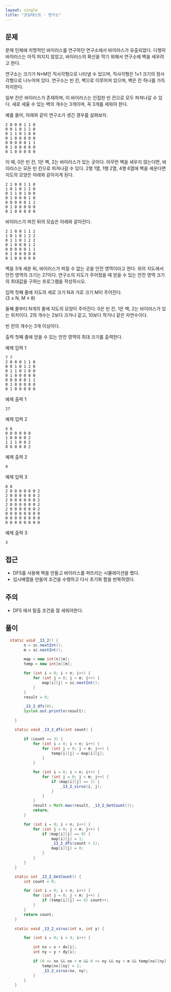 ```yaml
---
layout: single
title: "코딩테스트 - 연구소"
---
```


문제
---
문제
인체에 치명적인 바이러스를 연구하던 연구소에서 바이러스가 유출되었다. 다행히 바이러스는 아직 퍼지지 않았고, 바이러스의 확산을 막기 위해서 연구소에 벽을 세우려고 한다.

연구소는 크기가 N×M인 직사각형으로 나타낼 수 있으며, 직사각형은 1×1 크기의 정사각형으로 나누어져 있다. 연구소는 빈 칸, 벽으로 이루어져 있으며, 벽은 칸 하나를 가득 차지한다.

일부 칸은 바이러스가 존재하며, 이 바이러스는 인접한 빈 칸으로 모두 퍼져나갈 수 있다. 새로 세울 수 있는 벽의 개수는 3개이며, 꼭 3개를 세워야 한다.

예를 들어, 아래와 같이 연구소가 생긴 경우를 살펴보자.

``` 
2 0 0 0 1 1 0
0 0 1 0 1 2 0
0 1 1 0 1 0 0
0 1 0 0 0 0 0
0 0 0 0 0 1 1
0 1 0 0 0 0 0
0 1 0 0 0 0 0
```

이 때, 0은 빈 칸, 1은 벽, 2는 바이러스가 있는 곳이다. 아무런 벽을 세우지 않는다면, 바이러스는 모든 빈 칸으로 퍼져나갈 수 있다.
2행 1열, 1행 2열, 4행 6열에 벽을 세운다면 지도의 모양은 아래와 같아지게 된다.

```
2 1 0 0 1 1 0
1 0 1 0 1 2 0
0 1 1 0 1 0 0
0 1 0 0 0 1 0
0 0 0 0 0 1 1
0 1 0 0 0 0 0
0 1 0 0 0 0 0
```

바이러스가 퍼진 뒤의 모습은 아래와 같아진다.

``` 
2 1 0 0 1 1 2
1 0 1 0 1 2 2
0 1 1 0 1 2 2
0 1 0 0 0 1 2
0 0 0 0 0 1 1
0 1 0 0 0 0 0
0 1 0 0 0 0 0
```

벽을 3개 세운 뒤, 바이러스가 퍼질 수 없는 곳을 안전 영역이라고 한다. 위의 지도에서 안전 영역의 크기는 27이다.
연구소의 지도가 주어졌을 때 얻을 수 있는 안전 영역 크기의 최대값을 구하는 프로그램을 작성하시오.


입력
첫째 줄에 지도의 세로 크기 N과 가로 크기 M이 주어진다.<br>
(3 ≤ N, M ≤ 8)

둘째 줄부터 N개의 줄에 지도의 모양이 주어진다. 0은 빈 칸, 1은 벽, 2는 바이러스가 있는 위치이다. 2의 개수는 2보다 크거나 같고, 10보다 작거나 같은 자연수이다.

빈 칸의 개수는 3개 이상이다.

출력
첫째 줄에 얻을 수 있는 안전 영역의 최대 크기를 출력한다.

예제 입력 1
 
``` 
7 7
2 0 0 0 1 1 0
0 0 1 0 1 2 0
0 1 1 0 1 0 0
0 1 0 0 0 0 0
0 0 0 0 0 1 1
0 1 0 0 0 0 0
0 1 0 0 0 0 0
```

예제 출력 1

`27`

예제 입력 2
``` 
4 6
0 0 0 0 0 0
1 0 0 0 0 2
1 1 1 0 0 2
0 0 0 0 0 2
```

예제 출력 2

`9`

예제 입력 3
``` 
8 8
2 0 0 0 0 0 0 2
2 0 0 0 0 0 0 2
2 0 0 0 0 0 0 2
2 0 0 0 0 0 0 2
2 0 0 0 0 0 0 2
0 0 0 0 0 0 0 0
0 0 0 0 0 0 0 0
0 0 0 0 0 0 0 0
``` 


예제 출력 3

`3`


접근
---
- DFS를 사용해 벽을 만들고 바이러스를 퍼뜨리는 시뮬레이션을 했다.
- 임시배열을 만들어 조건을 수행하고 다시 초기화 함을 반복하였다.


주의
---
- DFS 에서 탈출 조건을 잘 세워야한다.


풀이
---
```java
  static void _13_2() {
        n = sc.nextInt();
        m = sc.nextInt();

        map = new int[n][m];
        temp = new int[n][m];

        for (int i = 0; i < n; i++) {
            for (int j = 0; j < m; j++) {
                map[i][j] = sc.nextInt();
            }
        }
        result = 0;

        _13_2_dfs(0);
        System.out.println(result);

    }

    static void _13_2_dfs(int count) {

        if (count == 3) {
            for (int i = 0; i < n; i++) {
                for (int j = 0; j < m; j++) {
                    temp[i][j] = map[i][j];
                }
            }

            for (int i = 0; i < n; i++) {
                for (int j = 0; j < m; j++) {
                    if (map[i][j] == 2) {
                        _13_2_virus(i, j);
                    }
                }
            }
            result = Math.max(result, _13_2_GetCount());
            return;
        }

        for (int i = 0; i < n; i++) {
            for (int j = 0; j < m; j++) {
                if (map[i][j] == 0) {
                    map[i][j] = 1;
                    _13_2_dfs(count + 1);
                    map[i][j] = 0;
                }
            }
        }
    }

    static int _13_2_GetCount() {
        int count = 0;

        for (int i = 0; i < n; i++) {
            for (int j = 0; j < m; j++) {
                if (temp[i][j] == 0) count++;
            }
        }
        return count;
    }

    static void _13_2_virus(int x, int y) {

        for (int i = 0; i < 4; i++) {

            int nx = x + dx[i];
            int ny = y + dy[i];

            if (0 <= nx && nx < n && 0 <= ny && ny < m && temp[nx][ny] == 0) {
                temp[nx][ny] = 2;
                _13_2_virus(nx, ny);
            }
        }
    }
```

